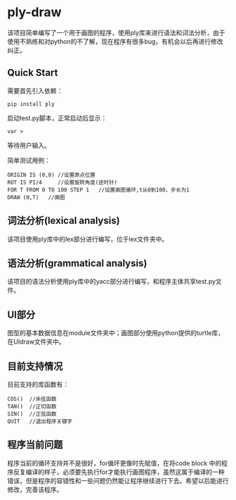 # ply-draw
该项目简单编写了一个用于画图的程序，使用ply库来进行语法和词法分析，由于使用不熟练和对python的不了解，现在程序有很多bug，有机会以后再进行修改纠正。

## Quick Start
需要首先引入依赖：
```
pip install ply
```

启动test.py脚本，正常启动后显示：
```
var >
```
等待用户输入。


简单测试用例：
```
ORIGIN IS (0,0) //设置原点位置
ROT IS PI/4     //设置旋转角度(逆时针)
FOR T FROM 0 TO 100 STEP 1   //设置画图循环,t从0到100，步长为1
DRAW (0,T)   //画图

```

## 词法分析(lexical analysis)
该项目使用ply库中的lex部分进行编写，位于lex文件夹中。

## 语法分析(grammatical analysis)
该项目的语法分析使用ply库中的yacc部分进行编写，和程序主体共享test.py文件。

## UI部分
图型的基本数据信息在module文件夹中；画图部分使用python提供的turtle库，在UIdraw文件夹中。

## 目前支持情况
目前支持的库函数有：
```
COS()  //余弦函数
TAN()  //正切函数
SIN()  //正弦函数
QUIT   //退出程序关键字
```

## 程序当前问题
程序当前的循环支持并不是很好，for循环更像时先赋值，在将code block 中的程序反复编译的样子，必须要先执行for才能执行画图程序，虽然这属于编译的一种错误，但是程序的容错性和一些问题仍然能让程序继续进行下去。希望以后能进行修改，完善该程序。
